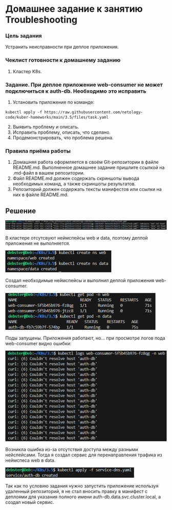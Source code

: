 # Домашнее задание к занятию Troubleshooting

### Цель задания

Устранить неисправности при деплое приложения.

### Чеклист готовности к домашнему заданию

1. Кластер K8s.

### Задание. При деплое приложение web-consumer не может подключиться к auth-db. Необходимо это исправить

1. Установить приложение по команде:
```shell
kubectl apply -f https://raw.githubusercontent.com/netology-code/kuber-homeworks/main/3.5/files/task.yaml
```
2. Выявить проблему и описать.
3. Исправить проблему, описать, что сделано.
4. Продемонстрировать, что проблема решена.


### Правила приёма работы

1. Домашняя работа оформляется в своём Git-репозитории в файле README.md. Выполненное домашнее задание пришлите ссылкой на .md-файл в вашем репозитории.
2. Файл README.md должен содержать скриншоты вывода необходимых команд, а также скриншоты результатов.
3. Репозиторий должен содержать тексты манифестов или ссылки на них в файле README.md.

## Решение

![Alt text](https://github.com/RuslanArestov/k8s-homeworks/blob/main/3.5/images/1.png) </br>

В кластере отсутсвуют неймспейсы web и data, поэтому деплой приложения не выполняется.

![Alt text](https://github.com/RuslanArestov/k8s-homeworks/blob/main/3.5/images/2.png) </br>

Создал необходимые неймспейсы и выполнил деплой приложения web-consumer.

![Alt text](https://github.com/RuslanArestov/k8s-homeworks/blob/main/3.5/images/3.png)

Поды запущены. Приложения работают, но... при просмотре логов пода web-consumer видно ошибки:

![Alt text](https://github.com/RuslanArestov/k8s-homeworks/blob/main/3.5/images/4.png)

Возникла ошибка из-за отсутствия доступа между разными нейспейсами. Тогда я создал сервис для перенаправления трафика из неймспеса web в data.

![Alt text](https://github.com/RuslanArestov/k8s-homeworks/blob/main/3.5/images/5.png)

Так как по условию задания нужно запустить приложение используя удаленный репозиторий, я не стал вносить правку в манифест с деплоями для указания полного имени auth-db.data.svc.cluster.local, а создал новый сервис.